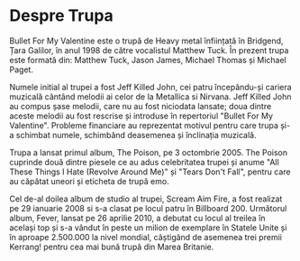 # Despre Trupa

Bullet For My Valentine este o trupă de Heavy metal înființată în Bridgend, Țara Galilor, în anul 1998 de către vocalistul Matthew Tuck. În prezent trupa este formată din: Matthew Tuck, Jason James, Michael Thomas și Michael Paget.

Numele initial al trupei a fost Jeff Killed John, cei patru începându-și cariera muzicală cântând melodii ai celor de la Metallica si Nirvana. Jeff Killed John au compus șase melodii, care nu au fost niciodata lansate; doua dintre aceste melodii au fost rescrise și introduse în repertoriul "Bullet For My Valentine". Probleme financiare au reprezentat motivul pentru care trupa și-a schimbat numele, schimbând deasemenea și înclinația muzicală.

Trupa a lansat primul album, The Poison, pe 3 octombrie 2005. The Poison cuprinde două dintre piesele ce au adus celebritatea trupei și anume "All These Things I Hate (Revolve Around Me)" și "Tears Don't Fall", pentru care au căpătat uneori și eticheta de trupă emo.

Cel de-al doilea album de studio al trupei, Scream Aim Fire, a fost realizat pe 29 ianuarie 2008 si s-a clasat pe locul patru în Billboard 200. Urmǎtorul album, Fever, lansat pe 26 aprilie 2010, a debutat cu locul al treilea în același top și s-a vândut în peste un milion de exemplare în Statele Unite și în aproape 2.500.000 la nivel mondial, câștigând de asemenea trei premii Kerrang! pentru cea mai bună trupă din Marea Britanie.

<br><br>
<div class="center">
	<figure class="center">
		<img src="/images/bwlogo.gif" alt="">
	</figure>
</div>